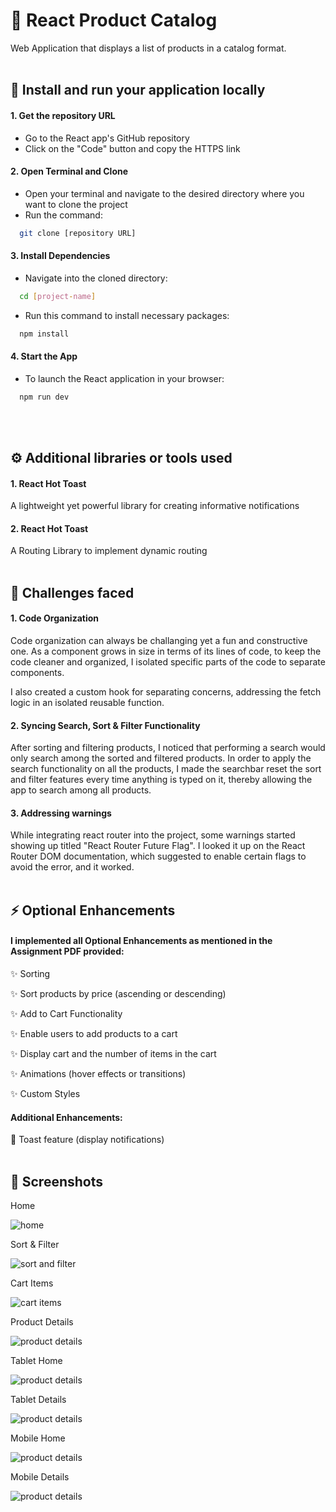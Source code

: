 
# 🛒 React Product Catalog

Web Application that displays a list of products
in a catalog format.
<br><br>



## 🚀 Install and run your application locally

#### 1. Get the repository URL
- Go to the React app's GitHub repository
- Click on the "Code" button and copy the HTTPS link

#### 2. Open Terminal and Clone
- Open your terminal and navigate to the desired directory where you want to clone the project
- Run the command:
```bash
  git clone [repository URL]
```

#### 3. Install Dependencies
- Navigate into the cloned directory:
```bash
  cd [project-name]
```
- Run this command to install necessary packages:
```bash
  npm install
```

#### 4. Start the App
- To launch the React application in your browser:
```bash
  npm run dev
```
<br><br>



## ⚙️ Additional libraries or tools used

#### 1. React Hot Toast
A lightweight yet powerful library for creating informative notifications

#### 2. React Hot Toast
A Routing Library to implement dynamic routing
<br><br>




## 🚧 Challenges faced

#### 1. Code Organization

Code organization can always be challanging yet a fun and constructive one. As a component grows in size in terms of its lines of code, to keep the code cleaner and organized, I isolated specific parts of the code to separate components.

I also created a custom hook for separating concerns, addressing the fetch logic in an isolated reusable function. 

#### 2. Syncing Search, Sort & Filter Functionality 

After sorting and filtering products, I noticed that performing a search would only search among the sorted and filtered products. In order to apply the search functionality on all the products, I made the searchbar reset the sort and filter features every time anything is typed on it, thereby allowing the app to search among all products.

#### 3. Addressing warnings

While integrating react router into the project, some warnings started showing up titled "React Router Future Flag". I looked it up on the React Router DOM documentation, which suggested to enable certain flags to avoid the error, and it worked.
<br><br>



## ⚡ Optional Enhancements

#### I implemented all Optional Enhancements as mentioned in the Assignment PDF provided:


✨ Sorting

✨ Sort products by price (ascending or descending)

✨ Add to Cart Functionality

✨ Enable users to add products to a cart

✨ Display cart and the number of items in the cart

✨ Animations (hover effects or transitions)

✨ Custom Styles

#### Additional Enhancements:

🌟 Toast feature (display notifications)
<br><br>



## 📸 Screenshots

Home

![home](public/images/home.png)

Sort & Filter

![sort and filter](public/images/sort-filter.png)

Cart Items

![cart items](public/images/cart.png)

Product Details

![product details](public/images/details.png)

Tablet Home

![product details](public/images/tablet-home.png)

Tablet Details

![product details](public/images/tablet-details.png)

Mobile Home

![product details](public/images/mobile-home.png)

Mobile Details

![product details](public/images/mobile-details.png)
